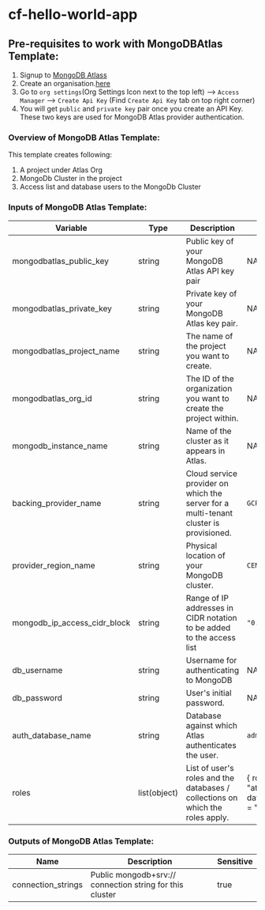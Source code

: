 # cf-hello-world-app
## Pre-requisites to work with MongoDBAtlas Template:
1. Signup to [MongoDB Atlass](https://www.mongodb.com/cloud)
2. Create an organisation.[here](https://cloud.mongodb.com/v2#/preferences/organizations/create)
3. Go to `org settings`(Org Settings Icon next to the top left) --> `Access Manager` --> `Create Api Key` (Find `Create Api Key` tab on top right corner)
4. You will get `public` and `private key` pair once you create an API Key. These two keys are used for MongoDB Atlas provider authentication.


### Overview of MongoDB Atlas Template:

This template creates following:
1. A project under Atlas Org
2. MongoDb Cluster in the project
3. Access list and database users to the MongoDb Cluster
### Inputs of MongoDB Atlas Template:
|Variable|Type|Description|Default|
|-----|-----|-----|----|
| mongodbatlas_public_key  |string|Public key of your MongoDB Atlas API key pair |NA|
| mongodbatlas_private_key |string|Private key of your MongoDB Atlas key pair.|NA|
| mongodbatlas_project_name|string|The name of the project you want to create. |NA|
| mongodbatlas_org_id      |string|The ID of the organization you want to create the project within.|NA|
| mongodb_instance_name    |string|Name of the cluster as it appears in Atlas.|NA|
| backing_provider_name    |string|Cloud service provider on which the server for a multi-tenant cluster is provisioned.|`GCP`|
| provider_region_name       |string|Physical location of your MongoDB cluster.|`CENTRAL_US`|
| mongodb_ip_access_cidr_block    |string|Range of IP addresses in CIDR notation to be added to the access list|`"0.0.0.0/0"`|
| db_username              |string|Username for authenticating to MongoDB|NA|
| db_password              |string|User's initial password.|NA|
| auth_database_name              |string|Database against which Atlas authenticates the user.|`admin`|
| roles              |list(object)|List of user's roles and the databases / collections on which the roles apply.|{ role_name = "atlasAdmin" database_name = "admin" }|

### Outputs of MongoDB Atlas Template:
|Name|Description|Sensitive|
|-----|----------|---------|
|connection_strings|Public mongodb+srv:// connection string for this cluster|true|
